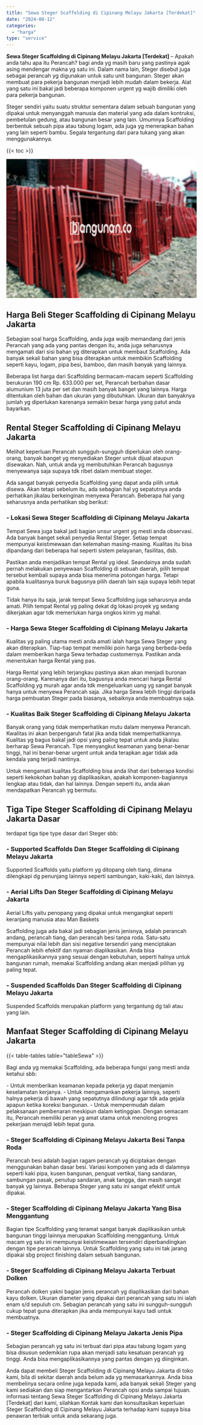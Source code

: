 ```yaml
---
title: "Sewa Steger Scaffolding di Cipinang Melayu Jakarta [Terdekat]"
date: "2024-08-12"
categories: 
  - "harga"
type: "service"
---
```


**Sewa Steger Scaffolding di Cipinang Melayu Jakarta \[Terdekat\]** – Apakah anda tahu apa itu Perancah? bagi anda yg masih baru yang pastinya agak asing mendengar makna yg satu ini. Dalam nama lain, Steger disebut juga sebagai perancah yg digunakan untuk satu unit bangunan. Steger akan membuat para pekerja bangunan menjadi lebih mudah dalam bekerja. Alat yang satu ini bakal jadi beberapa komponen urgent yg wajib dimiliki oleh para pekerja bangunan.

Steger sendiri yaitu suatu struktur sementara dalam sebuah bangunan yang dipakai untuk menyanggah manusia dan material yang ada dalam kontruksi, pembetulan gedung, atau bangunan besar yang lain. Umumnya Scaffolding berbentuk sebuah pipa atau tabung logam, ada juga yg menerapkan bahan yang lain seperti bambu. Segala tergantung dari para tukang yang akan menggunakannya.

{{< toc >}}

![Sewa Steger Scaffolding di Cipinang Melayu Jakarta [Terdekat]](/images/sewa-scaffolding-steger-08.png)

## Harga Beli Steger Scaffolding di Cipinang Melayu Jakarta

Sebagian soal harga Scaffolding, anda juga wajib memandang dari jenis Perancah yang ada yang pantas dengan itu, anda juga seharusnya mengamati dari sisi bahan yg diterapkan untuk membaut Scaffolding. Ada banyak sekali bahan yang bisa diterapkan untuk membikin Scaffolding seperti kayu, logam, pipa besi, bamboo, dan masih banyak yang lainnya.

Beberapa list harga dari Scaffolding bermacam-macam seperti Scaffolding berukuran 190 cm Rp. 633.000 per set, Perancah berbahan dasar alumunium 13 juta per set dan masih banyak banget yang lainnya. Harga ditentukan oleh bahan dan ukuran yang dibutuhkan. Ukuran dan banyaknya jumlah yg diperlukan karenanya semakin besar harga yang patut anda bayarkan.

## Rental Steger Scaffolding di Cipinang Melayu Jakarta

Melihat keperluan Perancah sungguh-sungguh diperlukan oleh orang-orang, banyak banget yg menyediakan Steger untuk dijual ataupun disewakan. Nah, untuk anda yg membutuhkan Perancah bagusnya menyewanya saja supaya tdk ribet dalam membuat steger.

Ada sangat banyak penyedia Scaffolding yang dapat anda pilih untuk disewa. Akan tetapi sebelum itu, ada sebagian hal yg sepatutnya anda perhatikan jikalau berkeinginan menyewa Perancah. Beberapa hal yang seharusnya anda perhatikan sbg berikut:

### \- Lokasi Sewa Steger Scaffolding di Cipinang Melayu Jakarta

Tempat Sewa juga bakal jadi bagian unsur urgent yg mesti anda observasi. Ada banyak banget sekali penyedia Rental Steger. Setiap tempat mempunyai keistimewaan dan kelemahan masing-masing. Kualitas itu bisa dipandang dari beberapa hal seperti sistem pelayanan, fasilitas, dsb.

Pastikan anda menjadikan tempat Rental yg ideal. Seandainya anda sudah pernah melakukan penyewaan Scaffolding di sebuah daerah, pilih tempat tersebut kembali supaya anda bisa menerima potongan harga. Tetapi apabila kualitasnya buruk bagusnya pilih daerah lain saja supaya lebih tepat guna.

Tidak hanya itu saja, jarak tempat Sewa Scaffolding juga seharusnya anda amati. Pilih tempat Rental yg paling dekat dg lokasi proyek yg sedang dikerjakan agar tdk memerlukan harga ongkos kirim yg mahal.

### \- Harga Sewa Steger Scaffolding di Cipinang Melayu Jakarta

Kualitas yg paling utama mesti anda amati ialah harga Sewa Steger yang akan diterapkan. Tiap-tiap tempat memiliki poin harga yang berbeda-beda dalam memberikan harga Sewa terhadap customernya. Pastikan anda menentukan harga Rental yang pas.

Harga Rental yang lebih terjangkau pastinya akan akan menjadi buronan orang-orang. Karenanya dari itu, bagusnya anda mencari harga Rental Scaffolding yg murah agar anda tdk mengeluarkan uang yg sangat banyak hanya untuk menyewa Perancah saja. Jika harga Sewa lebih tinggi daripada harga pembuatan Steger pada biasanya, sebaiknya anda membuatnya saja.

### \- Kualitas Baik Steger Scaffolding di Cipinang Melayu Jakarta

Banyak orang yang tidak memperhatikan mutu dalam menyewa Perancah. Kwalitas ini akan berpengaruh fatal jika anda tidak memperhatikannya. Kualitas yg bagus bakal jadi opsi yang paling tepat untuk anda jikalau berharap Sewa Perancah. Tipe menyangkut keamanan yang benar-benar tinggi, hal ini benar-benar urgent untuk anda terapkan agar tidak ada kendala yang terjadi nantinya.

Untuk mengamati kualitas Scaffolding bisa anda lihat dari beberapa kondisi seperti kekokohan bahan yg diaplikasikan, apakah komponen-bagiannya lengkap atau tidak, dan hal lainnya. Dengan seperti itu, anda akan mendapatkan Perancah yg bermutu.

## Tiga Tipe Steger Scaffolding di Cipinang Melayu Jakarta Dasar

terdapat tiga tipe type dasar dari Steger sbb:

### \- Supported Scaffolds Dan Steger Scaffolding di Cipinang Melayu Jakarta

Supported Scaffolds yaitu platform yg ditopang oleh tiang, dimana dilengkapi dg penunjang lainnya seperti sambungan, kaki-kaki, dan lainnya.

### \- Aerial Lifts Dan Steger Scaffolding di Cipinang Melayu Jakarta

Aerial Lifts yaitu penopang yang dipakai untuk mengangkat seperti keranjang manusia atau Man Baskets

Scaffolding juga ada bakal jadi sebagian jenis jenisnya, adalah perancah andang, perancah tiang, dan perancah besi tanpa roda. Satu-satu mempunyai nilai lebih dan sisi negative tersendiri yang menciptakan Perancah lebih efektif dan nyaman diaplikasikan. Anda bisa mengaplikasikannya yang sesuai dengan kebutuhan, seperti halnya untuk bangunan rumah, memakai Scaffolding andang akan menjadi pilihan yg paling tepat.

### \- Suspended Scaffolds Dan Steger Scaffolding di Cipinang Melayu Jakarta

Suspended Scaffolds merupakan platform yang tergantung dg tali atau yang lain.

## Manfaat Steger Scaffolding di Cipinang Melayu Jakarta

{{< table-tables table="tableSewa" >}}

Bagi anda yg memakai Scaffolding, ada beberapa fungsi yang mesti anda ketahui sbb:

\- Untuk memberikan keamanan kepada pekerja yg dapat menjamin keselamatan kerjanya. - Untuk mengamankan pekerja lainnya, seperti halnya pekerja di bawah yang sepatutnya dilindungi agar tdk ada gejala apapun ketika koreksi bangunan. - Untuk mempermudah dalam pelaksanaan pembenaran meskipun dalam ketinggian. Dengan semacam itu, Perancah memiliki peran yg amat utama untuk menolong progres pekerjaan menajdi lebih tepat guna.

### \- Steger Scaffolding di Cipinang Melayu Jakarta Besi Tanpa Roda

Perancah besi adalah bagian ragam perancah yg diciptakan dengan menggunakan bahan dasar besi. Variasi komponen yang ada di dalamnya seperti kaki pipa, kusen bangunan, penguat vertikal, tiang sandaran, sambungan pasak, penutup sandaran, anak tangga, dan masih sangat banyak yg lainnya. Beberapa Steger yang satu ini sangat efektif untuk dipakai.

### \- Steger Scaffolding di Cipinang Melayu Jakarta Yang Bisa Menggantung

Bagian tipe Scaffolding yang teramat sangat banyak diaplikasikan untuk bangunan tinggi lainnya merupakan Scaffolding menggantung. Untuk macam yg satu ini mempunyai keistimewaan tersendiri diperbandingkan dengan tipe perancah lainnya. Untuk Scaffolding yang satu ini tak jarang dipakai sbg project finishing dalam sebuah bangunan.

### \- Steger Scaffolding di Cipinang Melayu Jakarta Terbuat Dolken

Perancah dolken yakni bagian jenis perancah yg diaplikasikan dari bahan kayu dolken. Ukuran diameter yang dipakai dari perancah yang satu ini ialah enam s/d sepuluh cm. Sebagian perancah yang satu ini sungguh-sungguh cukup tepat guna diterapkan jika anda mempunyai kayu tadi untuk membuatnya.

### \- Steger Scaffolding di Cipinang Melayu Jakarta Jenis Pipa

Sebagian perancah yg satu ini terbuat dari pipa atau tabung logam yang bisa disusun sedemikian rupa akan menjadi satu kesatuan perancah yg tinggi. Anda bisa mengaplikasikannya yang pantas dengan yg diinginkan.

Anda dapat membeli Steger Scaffolding di Cipinang Melayu Jakarta di toko kami, bila di sekitar daerah anda belum ada yg memasarkannya. Anda bisa membelinya secara online juga kepada kami, ada banyak sekali Steger yang kami sediakan dan siap mengantarkan Perancah opsi anda sampai tujuan. informasi tentang Sewa Steger Scaffolding di Cipinang Melayu Jakarta \[Terdekat\] dari kami, silahkan Kontak kami dan konsultasikan keperluan Steger Scaffolding di Cipinang Melayu Jakarta terhadap kami supaya bisa penawran terbiak untuk anda sekarang juga.
